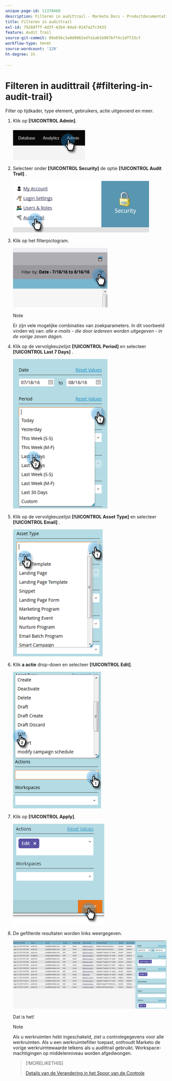 ```yaml
---
unique-page-id: 11378468
description: Filteren in audittrail - Marketo Docs - Productdocumentatie
title: Filteren in audittrail
exl-id: 7928dfff-4d3f-42b4-94ad-0147a2fc3433
feature: Audit Trail
source-git-commit: 09a656c3a0d0002edfa1a61b987bff4c1dff33cf
workflow-type: tm+mt
source-wordcount: '129'
ht-degree: 1%

---
```


# Filteren in audittrail {#filtering-in-audit-trail}

Filter op tijdkader, type element, gebruikers, actie uitgevoerd en meer.

1. Klik op **[!UICONTROL Admin]**.

   ![](assets/filtering-in-audit-trail-1.png)

1. Selecteer onder **[!UICONTROL Security]** de optie **[!UICONTROL Audit Trail]** .

   ![](assets/filtering-in-audit-trail-2.png)

1. Klik op het filterpictogram.

   ![](assets/filtering-in-audit-trail-3.png)

   >[!NOTE]
   >
   >Er zijn vele mogelijke combinaties van zoekparameters. In dit voorbeeld vinden wij van: _alle e-mails - die door iedereen worden uitgegeven - in de vorige zeven dagen_.

1. Klik op de vervolgkeuzelijst **[!UICONTROL Period]** en selecteer **[!UICONTROL Last 7 Days]** .

   ![](assets/filtering-in-audit-trail-4.png)

1. Klik op de vervolgkeuzelijst **[!UICONTROL Asset Type]** en selecteer **[!UICONTROL Email]** .

   ![](assets/filtering-in-audit-trail-5.png)

1. Klik **a  actie** drop-down en selecteer **[!UICONTROL Edit]**.

   ![](assets/filtering-in-audit-trail-6.png)

1. Klik op **[!UICONTROL Apply]**.

   ![](assets/filtering-in-audit-trail-7.png)

1. De gefilterde resultaten worden links weergegeven.

   ![](assets/filtering-in-audit-trail-8.png)

   Dat is het!

   >[!NOTE]
   >
   >Als u werkruimten hebt ingeschakeld, ziet u controlegegevens voor alle werkruimten. Als u een werkruimtefilter toepast, onthoudt Marketo de vorige werkruimtewaarde telkens als u audittrail gebruikt. Workspace-machtigingen op middelenniveau worden afgedwongen.

   >[!MORELIKETHIS]
   >
   >[ Details van de Verandering in het Spoor van de Controle ](/help/marketo/product-docs/administration/audit-trail/change-details-in-audit-trail.md)

